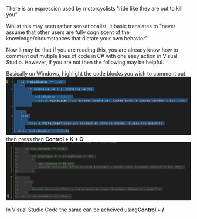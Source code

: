 There is an expression used by motorcyclists "ride like they are out to kill you".<br>
<p>Whilst this may seen rather sensationalist, it basic translates to "never assume that other users are fully cogniscent of the knowledge/circumstances that dictate your own behavior"<br>
<p>Now it may be that if you are reading this, you are already know how to comment out mutiple lines of code in C# with one easy action in Visual Studio.
However, if you are not then the following may be helpful.</p>
<p></p>Basically on Windows, highlight the code blocks you wish to comment out:<br>
<img class="image" src="/docs/assets/commentOut.png">
then press then <b>Control + K + C</b>:
<img class="image" src="/docs/assets/commentedOut.png">

In Visual Studio Code the same can be acheived using<b>Control + /</b>





